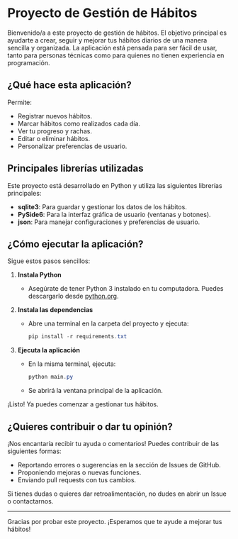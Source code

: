 
# Proyecto de Gestión de Hábitos

Bienvenido/a a este proyecto de gestión de hábitos. El objetivo principal es ayudarte a crear, seguir y mejorar tus hábitos diarios de una manera sencilla y organizada. La aplicación está pensada para ser fácil de usar, tanto para personas técnicas como para quienes no tienen experiencia en programación.

## ¿Qué hace esta aplicación?

Permite:
- Registrar nuevos hábitos.
- Marcar hábitos como realizados cada día.
- Ver tu progreso y rachas.
- Editar o eliminar hábitos.
- Personalizar preferencias de usuario.

## Principales librerías utilizadas

Este proyecto está desarrollado en Python y utiliza las siguientes librerías principales:
- **sqlite3**: Para guardar y gestionar los datos de los hábitos.
- **PySide6**: Para la interfaz gráfica de usuario (ventanas y botones).
- **json**: Para manejar configuraciones y preferencias de usuario.

## ¿Cómo ejecutar la aplicación?

Sigue estos pasos sencillos:

1. **Instala Python**
	- Asegúrate de tener Python 3 instalado en tu computadora. Puedes descargarlo desde [python.org](https://www.python.org/downloads/).

2. **Instala las dependencias**
	- Abre una terminal en la carpeta del proyecto y ejecuta:
	  ```powershell
	  pip install -r requirements.txt
	  ```

3. **Ejecuta la aplicación**
	- En la misma terminal, ejecuta:
	  ```powershell
	  python main.py
	  ```
	- Se abrirá la ventana principal de la aplicación.

¡Listo! Ya puedes comenzar a gestionar tus hábitos.

## ¿Quieres contribuir o dar tu opinión?

¡Nos encantaría recibir tu ayuda o comentarios! Puedes contribuir de las siguientes formas:
- Reportando errores o sugerencias en la sección de Issues de GitHub.
- Proponiendo mejoras o nuevas funciones.
- Enviando pull requests con tus cambios.

Si tienes dudas o quieres dar retroalimentación, no dudes en abrir un Issue o contactarnos.

---

Gracias por probar este proyecto. ¡Esperamos que te ayude a mejorar tus hábitos!